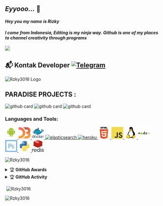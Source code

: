 ## <i>Eyyooo...</i> 👋
#### <i>Hey you my name is Rizky</i>
#### <i>I come from Indonesia, Editing is my ninja way. Github is one of my places to channel creativity through programs</i>
<p align="left"> <a href="https://t.me/paradiseuserbot"><img src="https://img.shields.io/badge/Group%20Support%3F-click here-black?&style=flat-square?&logo=telegram" width=125px></a></p>

## 📬 Kontak Developer [![Telegram](https://img.shields.io/badge/telegram-1b77FF.svg?style=for-the-badge&logo=telegram)](https://t.me/Nopegoodloking) 

![Rzky3016 Logo](https://telegra.ph/file/aa8ef4cdc5f0514e73001.jpg)

## PARADISE PROJECTS :
![github card](https://github-readme-stats.vercel.app/api/pin/?username=Rzky3016&repo=Paradise-Userbot&theme=dark)
![github card](https://github-readme-stats.vercel.app/api/pin/?username=Rzky3016&repo=Paradise-Music&theme=dark)
![github card](https://github-readme-stats.vercel.app/api/pin/?username=Rzky3016&repo=ParadiseManager&theme=dark)


<h3 align="left">Languages and Tools:</h3>
<p align="left"> <a href="https://developer.android.com" target="_blank"> <img src="https://raw.githubusercontent.com/devicons/devicon/master/icons/android/android-original-wordmark.svg" alt="android" width="40" height="40"/> </a> <a href="https://d3js.org/" target="_blank"> <img src="https://raw.githubusercontent.com/devicons/devicon/master/icons/d3js/d3js-original.svg" alt="d3js" width="40" height="40"/> </a> <a href="https://www.docker.com/" target="_blank"> <img src="https://raw.githubusercontent.com/devicons/devicon/master/icons/docker/docker-original-wordmark.svg" alt="docker" width="40" height="40"/> </a> <a href="https://www.elastic.co" target="_blank"> <img src="https://www.vectorlogo.zone/logos/elastic/elastic-icon.svg" alt="elasticsearch" width="40" height="40"/> </a> <a href="https://heroku.com" target="_blank"> <img src="https://www.vectorlogo.zone/logos/heroku/heroku-icon.svg" alt="heroku" width="40" height="40"/> </a> <a href="https://www.w3.org/html/" target="_blank"> <img src="https://raw.githubusercontent.com/devicons/devicon/master/icons/html5/html5-original-wordmark.svg" alt="html5" width="40" height="40"/> </a> <a href="https://developer.mozilla.org/en-US/docs/Web/JavaScript" target="_blank"> <img src="https://raw.githubusercontent.com/devicons/devicon/master/icons/javascript/javascript-original.svg" alt="javascript" width="40" height="40"/> </a> <a href="https://www.linux.org/" target="_blank"> <img src="https://raw.githubusercontent.com/devicons/devicon/master/icons/linux/linux-original.svg" alt="linux" width="40" height="40"/> </a> <a href="https://nodejs.org" target="_blank"> <img src="https://raw.githubusercontent.com/devicons/devicon/master/icons/nodejs/nodejs-original-wordmark.svg" alt="nodejs" width="40" height="40"/> </a> <a href="https://www.photoshop.com/en" target="_blank"> <img src="https://raw.githubusercontent.com/devicons/devicon/master/icons/photoshop/photoshop-line.svg" alt="photoshop" width="40" height="40"/> </a> <a href="https://www.python.org" target="_blank"> <img src="https://raw.githubusercontent.com/devicons/devicon/master/icons/python/python-original.svg" alt="python" width="40" height="40"/> </a> <a href="https://redis.io" target="_blank"> <img src="https://raw.githubusercontent.com/devicons/devicon/master/icons/redis/redis-original-wordmark.svg" alt="redis" width="40" height="40"/> </a> </p>

<p align="left"> <img src="https://komarev.com/ghpvc/?username=Rzky3016&label=Profile%20views&color=0e75b6&style=flat" alt="Rzky3016" /> </p>
<details>
    <summary>&#127942 <b>GitHub Awards</b></summary><br/>

![Github Trophy](https://github-profile-trophy.vercel.app/?username=phaticusthiccy)

</details>

<details>
    <summary>&#127942 <b>GitHub Activity</b></summary><br/>

![Metrics](https://metrics.lecoq.io/Rzky3016?template=classic&repositories.forks=true&languages=1&languages.colors=github&languages.threshold=0%25&config.timezone=Asia%2FJakarta)

</details>
<p>&nbsp;<img align="center" src="https://github-readme-stats.vercel.app/api?username=Rzky3016&show_icons=true&locale=en" alt="Rzky3016" /></p>

<p><img align="left" src="https://github-readme-stats.vercel.app/api/top-langs?username=Rzky3016&show_icons=true&locale=en&layout=compact" alt="Rzky3016" /></p>

